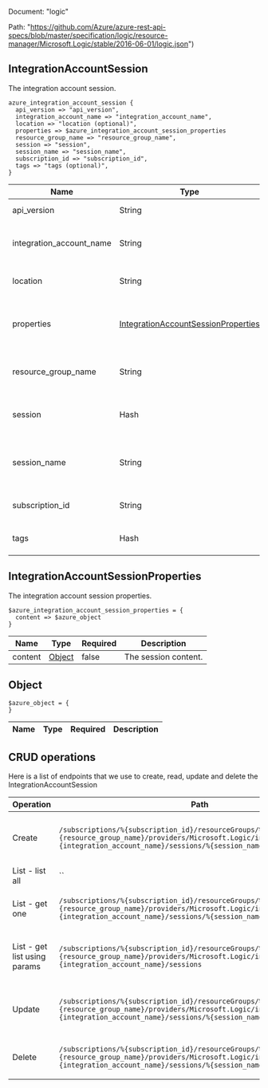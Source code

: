 Document: "logic"


Path: "https://github.com/Azure/azure-rest-api-specs/blob/master/specification/logic/resource-manager/Microsoft.Logic/stable/2016-06-01/logic.json")

## IntegrationAccountSession

The integration account session.

```puppet
azure_integration_account_session {
  api_version => "api_version",
  integration_account_name => "integration_account_name",
  location => "location (optional)",
  properties => $azure_integration_account_session_properties
  resource_group_name => "resource_group_name",
  session => "session",
  session_name => "session_name",
  subscription_id => "subscription_id",
  tags => "tags (optional)",
}
```

| Name        | Type           | Required       | Description       |
| ------------- | ------------- | ------------- | ------------- |
|api_version | String | true | The API version. |
|integration_account_name | String | true | The integration account name. |
|location | String | false | The resource location. |
|properties | [IntegrationAccountSessionProperties](#integrationaccountsessionproperties) | true | The integration account session properties. |
|resource_group_name | String | true | The resource group name. |
|session | Hash | true | The integration account session. |
|session_name | String | true | The integration account session name. |
|subscription_id | String | true | The subscription id. |
|tags | Hash | false | The resource tags. |
        
## IntegrationAccountSessionProperties

The integration account session properties.

```puppet
$azure_integration_account_session_properties = {
  content => $azure_object
}
```

| Name        | Type           | Required       | Description       |
| ------------- | ------------- | ------------- | ------------- |
|content | [Object](#object) | false | The session content. |
        
## Object



```puppet
$azure_object = {
}
```

| Name        | Type           | Required       | Description       |
| ------------- | ------------- | ------------- | ------------- |



## CRUD operations

Here is a list of endpoints that we use to create, read, update and delete the IntegrationAccountSession

| Operation | Path | Verb | Description | OperationID |
| ------------- | ------------- | ------------- | ------------- | ------------- |
|Create|`/subscriptions/%{subscription_id}/resourceGroups/%{resource_group_name}/providers/Microsoft.Logic/integrationAccounts/%{integration_account_name}/sessions/%{session_name}`|Put|Creates or updates an integration account session.|Sessions_CreateOrUpdate|
|List - list all|``||||
|List - get one|`/subscriptions/%{subscription_id}/resourceGroups/%{resource_group_name}/providers/Microsoft.Logic/integrationAccounts/%{integration_account_name}/sessions/%{session_name}`|Get|Gets an integration account session.|Sessions_Get|
|List - get list using params|`/subscriptions/%{subscription_id}/resourceGroups/%{resource_group_name}/providers/Microsoft.Logic/integrationAccounts/%{integration_account_name}/sessions`|Get|Gets a list of integration account sessions.|Sessions_ListByIntegrationAccounts|
|Update|`/subscriptions/%{subscription_id}/resourceGroups/%{resource_group_name}/providers/Microsoft.Logic/integrationAccounts/%{integration_account_name}/sessions/%{session_name}`|Put|Creates or updates an integration account session.|Sessions_CreateOrUpdate|
|Delete|`/subscriptions/%{subscription_id}/resourceGroups/%{resource_group_name}/providers/Microsoft.Logic/integrationAccounts/%{integration_account_name}/sessions/%{session_name}`|Delete|Deletes an integration account session.|Sessions_Delete|
